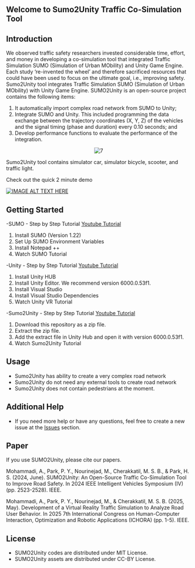 ## Welcome to Sumo2Unity Traffic Co-Simulation Tool

## Introduction
We observed traffic safety researchers invested considerable time, effort, and money in developing a co-simulation tool that integrated Traffic Simulation SUMO (Simulation of Urban MObility) and Unity Game Engine. Each study ‘re-invented the wheel’ and therefore sacrificed resources that could have been used to focus on the ultimate goal, i.e., improving safety. Sumo2Unity tool integrates Traffic Simulation SUMO (Simulation of Urban MObility) with Unity Game Engine. SUMO2Unity is an open-source project contains the following items: 
1.	It automatically import complex road network from SUMO to Unity;
2.	Integrate SUMO and Unity. This included programming the data exchange between the trajectory coordinates (X, Y, Z) of the vehicles and the signal timing (phase and duration) every 0.10 seconds; and 
3.	Develop performance functions to evaluate the performance of the integration.
   
<p align="center">
  <img src="https://github.com/user-attachments/assets/125b4c66-a82d-43b2-b190-e6c3a005c9a2" alt="7">
</p>

Sumo2Unity tool contains simulator car, simulator bicycle, scooter, and traffic light. 

Check out the quick 2 minute demo

[![IMAGE ALT TEXT HERE](https://img.youtube.com/vi/9nSCKIz6lQI/0.jpg)](https://www.youtube.com/watch?v=9nSCKIz6lQI)

## Getting Started
-SUMO - Step by Step Tutorial [Youtube Tutorial](https://youtu.be/IwsrNWlX9Ag?si=ui75deOeqbreQTf7)
1. Install SUMO (Version 1.22)
2. Set Up SUMO Environment Variables
3. Install Notepad ++
4. Watch SUMO Tutorial
   
-Unity - Step by Step Tutorial [Youtube Tutorial](https://youtu.be/ngccSGH3-_8?si=X1Lx07NUWUqOvJ2f)
1. Install Unity HUB
2. Install Unity Editor. We recommend version 6000.0.53f1.
3. Install Visual Studio
4. Install Visual Studio Dependencies
5. Watch Unity VR Tutorial  
   
-Sumo2Unity - Step by Step Tutorial [Youtube Tutorial](https://www.youtube.com/playlist?list=PLAk8GOoajG6u6Y_3gAbuTLc1EwVwzg0md)
1. Download this repository as a zip file.
2. Extract the zip file.
3. Add the extract file in Unity Hub and open it with version 6000.0.53f1.
4. Watch Sumo2Unity Tutorial

## Usage
- Sumo2Unity has ability to create a very complex road network
- Sumo2Unity do not need any external tools to create road network
- Sumo2Unity does not contain pedestrians at the moment.

## Additional Help
- If you need more help or have any questions, feel free to create a new issue at the [Issues](https://github.com/SUMO2Unity/SUMO2Unity/issues) section. 

## Paper
If you use SUMO2Unity, please cite our papers.

Mohammadi, A., Park, P. Y., Nourinejad, M., Cherakkatil, M. S. B., & Park, H. S. (2024, June). SUMO2Unity: An Open-Source Traffic Co-Simulation Tool to Improve Road Safety. In 2024 IEEE Intelligent Vehicles Symposium (IV) (pp. 2523-2528). IEEE.

Mohammadi, A., Park, P. Y., Nourinejad, M., & Cherakkatil, M. S. B. (2025, May). Development of a Virtual Reality Traffic Simulation to Analyze Road User Behavior. In 2025 7th International Congress on Human-Computer Interaction, Optimization and Robotic Applications (ICHORA) (pp. 1-5). IEEE.


## License
- SUMO2Unity codes are distributed under MIT License.
- SUMO2Unity assets are distributed under CC-BY License.

